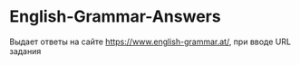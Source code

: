 # English-Grammar-Answers
Выдает ответы на сайте https://www.english-grammar.at/, при вводе URL задания
